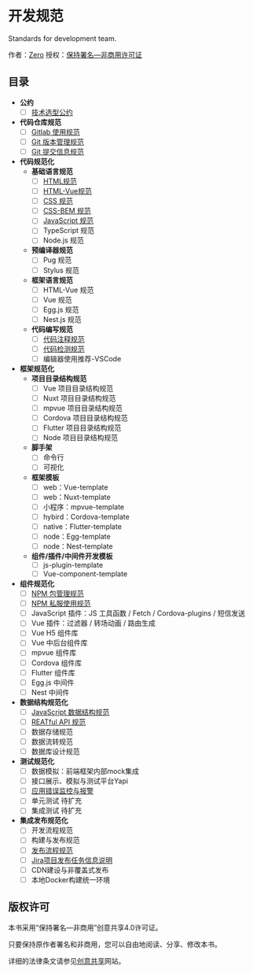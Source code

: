 # 开发规范
Standards for development team.

作者：[Zero](https://zhangling.site)
授权：[保持署名—非商用许可证](./LICENSE)

## 目录
* **公约**
  * [ ] [技术选型公约](convention/selection-convention.md)

* **代码仓库规范**
  * [ ] [Gitlab 使用规范](code-repository/gitlab-usage.md)
  * [ ] [Git 版本管理规范](code-repository/git-workflow.md)
  * [ ] [Git 提交信息规范](code-repository/git-commit-message.md)

* **代码规范化**
  * **基础语言规范**
    * [ ] [HTML规范](lang/html.md)
    * [ ] [HTML-Vue规范](lang/html-vue.md)
    * [ ] [CSS 规范](lang/css.md)
    * [ ] [CSS-BEM 规范](lang/css-bem.md)
    * [ ] [JavaScript 规范](lang/js.md)
    * [ ] TypeScript 规范
    * [ ] Node.js 规范

  * **预编译器规范**
    * [ ] Pug 规范
    * [ ] Stylus 规范

  * **框架语言规范**
    * [ ] HTML-Vue 规范
    * [ ] Vue 规范
    * [ ] Egg.js 规范
    * [ ] Nest.js 规范

  * **代码编写规范**
    * [ ] [代码注释规范](code-edit/code-comment.md)
    * [ ] [代码检测规范](code-edit/code-lint.md)
    * [ ] 编辑器使用推荐-VSCode

* **框架规范化**
  * **项目目录结构规范**
    * [ ] Vue 项目目录结构规范
    * [ ] Nuxt 项目目录结构规范
    * [ ] mpvue 项目目录结构规范
    * [ ] Cordova 项目目录结构规范
    * [ ] Flutter 项目目录结构规范
    * [ ] Node 项目目录结构规范

  * **脚手架**
    * [ ] 命令行
    * [ ] 可视化

  * **框架模板**
    * [ ] web：Vue-template
    * [ ] web：Nuxt-template
    * [ ] 小程序：mpvue-template
    * [ ] hybird：Cordova-template
    * [ ] native：Flutter-template
    * [ ] node：Egg-template
    * [ ] node：Nest-template

  * **组件/插件/中间件开发模板**
    * [ ] js-plugin-template
    * [ ] Vue-component-template

* **组件规范化**
  * [ ] [NPM 包管理规范](components/npm-package.md)
  * [ ] [NPM 私服使用规范](components/npm-private-server.md)
  * [ ] JavaScript 插件：JS 工具函数 / Fetch / Cordova-plugins / 短信发送
  * [ ] Vue 插件：过滤器 / 转场动画 / 路由生成
  * [ ] Vue H5 组件库
  * [ ] Vue 中后台组件库
  * [ ] mpvue 组件库
  * [ ] Cordova 组件库
  * [ ] Flutter 组件库
  * [ ] Egg.js 中间件
  * [ ] Nest 中间件

* **数据结构规范化**
  * [ ] [JavaScript 数据结构规范](data/structure.md)
  * [ ] [REATful API 规范](data/restful-api.md)
  * [ ] 数据存储规范
  * [ ] 数据流转规范
  * [ ] 数据库设计规范

* **测试规范化**
  * [ ] 数据模拟：前端框架内部mock集成
  * [ ] 接口展示、模拟与测试平台Yapi
  * [ ] [应用错误监控与报警](test/client-error-monitor.md)
  * [ ] 单元测试 待扩充
  * [ ] 集成测试 待扩充

* **集成发布规范化**
  * [ ] 开发流程规范
  * [ ] 构建与发布规范
  * [ ] [发布流程规范](devops/release-flow.md)
  * [ ] [Jira项目发布任务信息说明](devops/release-pr.md)
  * [ ] CDN建设与非覆盖式发布
  * [ ] 本地Docker构建统一环境

## 版权许可

本书采用“保持署名—非商用”创意共享4.0许可证。

只要保持原作者署名和非商用，您可以自由地阅读、分享、修改本书。

详细的法律条文请参见[创意共享](http://creativecommons.org/licenses/by-nc/4.0/)网站。
